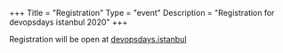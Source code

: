 +++
Title = "Registration"
Type = "event"
Description = "Registration for devopsdays istanbul 2020"
+++

<div style="width:100%; text-align:left;">

Registration will be open at <a href="https://devopsdays.istanbul/" target="_blank">devopsdays.istanbul</a></div></div>
</div>
